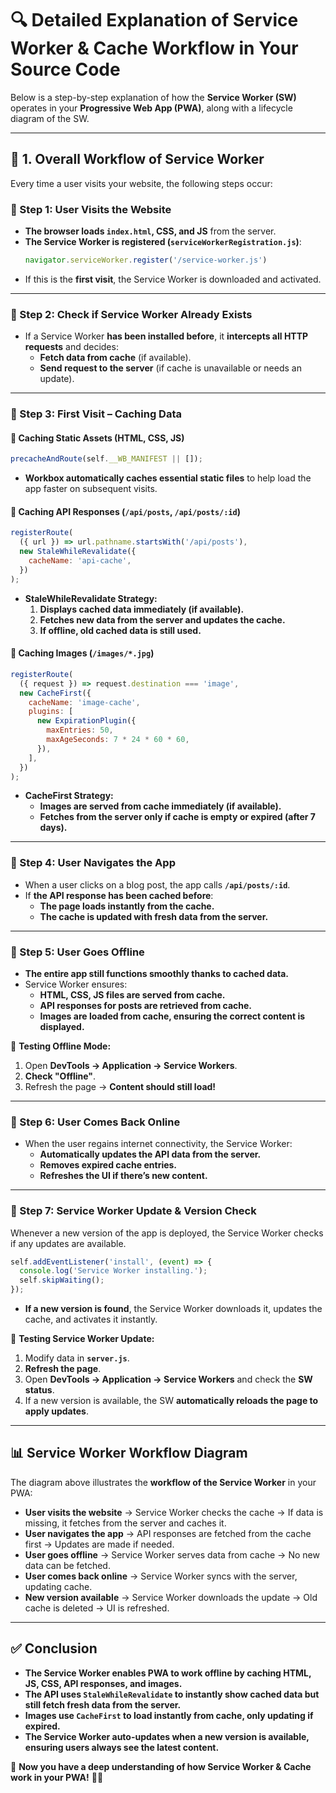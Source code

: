 # 🔍 Detailed Explanation of Service Worker & Cache Workflow in Your Source Code

Below is a step-by-step explanation of how the **Service Worker (SW)** operates in your **Progressive Web App (PWA)**, along with a lifecycle diagram of the SW.

---

## 🚀 1. Overall Workflow of Service Worker

Every time a user visits your website, the following steps occur:

### 🔹 Step 1: User Visits the Website
- **The browser loads `index.html`, CSS, and JS** from the server.
- **The Service Worker is registered (`serviceWorkerRegistration.js`)**:
  ```javascript
  navigator.serviceWorker.register('/service-worker.js')
  ```
- If this is the **first visit**, the Service Worker is downloaded and activated.

---

### 🔹 Step 2: Check if Service Worker Already Exists
- If a Service Worker **has been installed before**, it **intercepts all HTTP requests** and decides:
  - **Fetch data from cache** (if available).
  - **Send request to the server** (if cache is unavailable or needs an update).

---

### 🔹 Step 3: First Visit – Caching Data
#### 📌 Caching Static Assets (HTML, CSS, JS)
```javascript
precacheAndRoute(self.__WB_MANIFEST || []);
```
- **Workbox automatically caches essential static files** to help load the app faster on subsequent visits.

#### 📌 Caching API Responses (`/api/posts`, `/api/posts/:id`)
```javascript
registerRoute(
  ({ url }) => url.pathname.startsWith('/api/posts'),
  new StaleWhileRevalidate({
    cacheName: 'api-cache',
  })
);
```
- **StaleWhileRevalidate Strategy:**
  1. **Displays cached data immediately (if available).**
  2. **Fetches new data from the server and updates the cache.**
  3. **If offline, old cached data is still used.**

#### 📌 Caching Images (`/images/*.jpg`)
```javascript
registerRoute(
  ({ request }) => request.destination === 'image',
  new CacheFirst({
    cacheName: 'image-cache',
    plugins: [
      new ExpirationPlugin({
        maxEntries: 50,
        maxAgeSeconds: 7 * 24 * 60 * 60,
      }),
    ],
  })
);
```
- **CacheFirst Strategy:**
  - **Images are served from cache immediately (if available).**
  - **Fetches from the server only if cache is empty or expired (after 7 days).**

---

### 🔹 Step 4: User Navigates the App
- When a user clicks on a blog post, the app calls **`/api/posts/:id`**.
- If **the API response has been cached before**:
  - **The page loads instantly from the cache.**
  - **The cache is updated with fresh data from the server.**

---

### 🔹 Step 5: User Goes Offline
- **The entire app still functions smoothly thanks to cached data.**
- Service Worker ensures:
  - **HTML, CSS, JS files are served from cache.**
  - **API responses for posts are retrieved from cache.**
  - **Images are loaded from cache, ensuring the correct content is displayed.**

📌 **Testing Offline Mode:**
1. Open **DevTools → Application → Service Workers**.
2. **Check "Offline"**.
3. Refresh the page → **Content should still load!**

---

### 🔹 Step 6: User Comes Back Online
- When the user regains internet connectivity, the Service Worker:
  - **Automatically updates the API data from the server.**
  - **Removes expired cache entries.**
  - **Refreshes the UI if there’s new content.**

---

### 🔹 Step 7: Service Worker Update & Version Check
Whenever a new version of the app is deployed, the Service Worker checks if any updates are available.

```javascript
self.addEventListener('install', (event) => {
  console.log('Service Worker installing.');
  self.skipWaiting();
});
```
- **If a new version is found**, the Service Worker downloads it, updates the cache, and activates it instantly.

📌 **Testing Service Worker Update:**
1. Modify data in **`server.js`**.
2. **Refresh the page**.
3. Open **DevTools → Application → Service Workers** and check the **SW status**.
4. If a new version is available, the SW **automatically reloads the page to apply updates**.

---

## 📊 Service Worker Workflow Diagram
The diagram above illustrates the **workflow of the Service Worker** in your PWA:

- **User visits the website** → Service Worker checks the cache → If data is missing, it fetches from the server and caches it.
- **User navigates the app** → API responses are fetched from the cache first → Updates are made if needed.
- **User goes offline** → Service Worker serves data from cache → No new data can be fetched.
- **User comes back online** → Service Worker syncs with the server, updating cache.
- **New version available** → Service Worker downloads the update → Old cache is deleted → UI is refreshed.

---

## ✅ Conclusion
- **The Service Worker enables PWA to work offline by caching HTML, JS, CSS, API responses, and images.**
- **The API uses `StaleWhileRevalidate` to instantly show cached data but still fetch fresh data from the server.**
- **Images use `CacheFirst` to load instantly from cache, only updating if expired.**
- **The Service Worker auto-updates when a new version is available, ensuring users always see the latest content.**

💯 **Now you have a deep understanding of how Service Worker & Cache work in your PWA!** 🚀🎉

